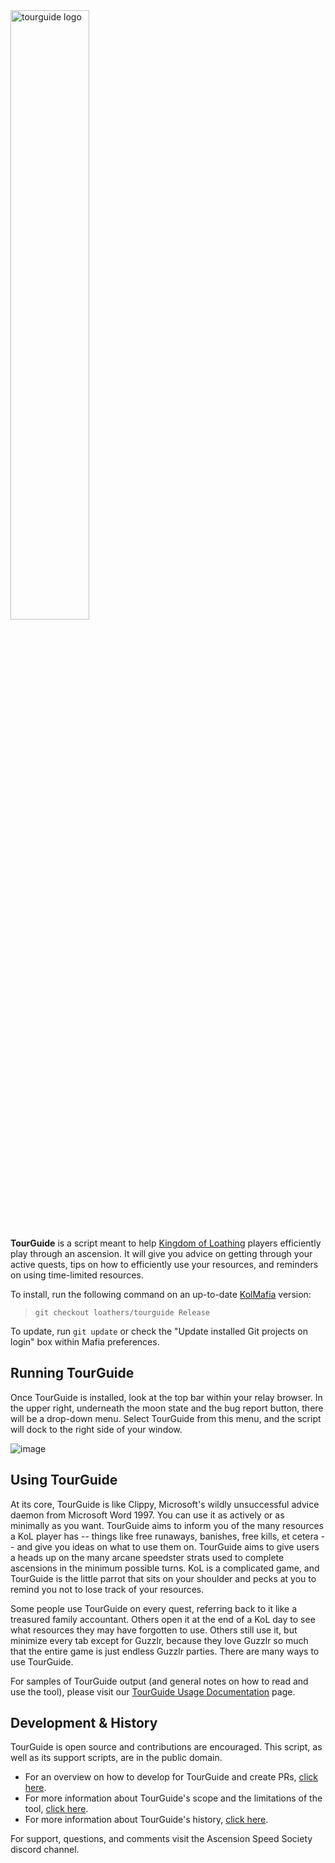 <img src="https://user-images.githubusercontent.com/8014761/190516106-6e8c948c-9302-47e0-b09e-114a5456301d.png" alt="tourguide logo" style="width: 50%;">

**TourGuide** is a script meant to help [Kingdom of Loathing](https://www.kingdomofloathing.com/) players efficiently play through an ascension. It will give you advice on getting through your active quests, tips on how to efficiently use your resources, and reminders on using time-limited resources. 

To install, run the following command on an up-to-date [KolMafia](https://github.com/kolmafia/kolmafia) version:

> `git checkout loathers/tourguide Release`

To update, run `git update` or check the "Update installed Git projects on login" box within Mafia preferences.

## Running TourGuide
Once TourGuide is installed, look at the top bar within your relay browser. In the upper right, underneath the moon state and the bug report button, there will be a drop-down menu. Select TourGuide from this menu, and the script will dock to the right side of your window.

![image](https://user-images.githubusercontent.com/8014761/190516930-c70cf5b7-e93b-4b6a-a3a8-31f2839e6ed2.png)

## Using TourGuide
At its core, TourGuide is like Clippy, Microsoft's wildly unsuccessful advice daemon from Microsoft Word 1997. You can use it as actively or as minimally as you want. TourGuide aims to inform you of the many resources a KoL player has -- things like free runaways, banishes, free kills, et cetera -- and give you ideas on what to use them on. TourGuide aims to give users a heads up on the many arcane speedster strats used to complete ascensions in the minimum possible turns. KoL is a complicated game, and TourGuide is the little parrot that sits on your shoulder and pecks at you to remind you not to lose track of your resources. 

Some people use TourGuide on every quest, referring back to it like a treasured family accountant. Others open it at the end of a KoL day to see what resources they may have forgotten to use. Others still use it, but minimize every tab except for Guzzlr, because they love Guzzlr so much that the entire game is just endless Guzzlr parties. There are many ways to use TourGuide.

For samples of TourGuide output (and general notes on how to read and use the tool), please visit our [TourGuide Usage Documentation](documentation/usage.md) page.

## Development & History
TourGuide is open source and contributions are encouraged. This script, as well as its support scripts, are in the public domain.

- For an overview on how to develop for TourGuide and create PRs, [click here](documentation/develop.md).
- For more information about TourGuide's scope and the limitations of the tool, [click here](documentation/scope.md).
- For more information about TourGuide's history, [click here](documentation/history.md).

For support, questions, and comments visit the Ascension Speed Society discord channel.
